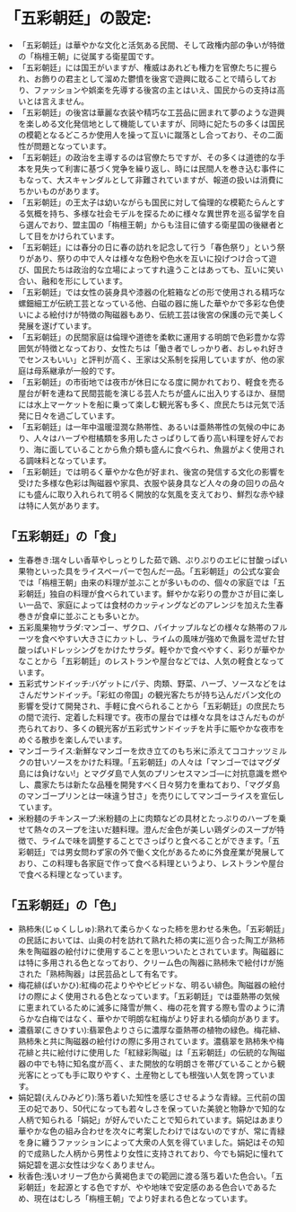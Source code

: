 # 「五彩朝廷」の設定:

* 「五彩朝廷」は華やかな文化と活気ある民間、そして政権内部の争いが特徴の「栴檀王朝」に従属する衛星国です。
* 「五彩朝廷」には国王がいますが、権威はあれども権力を官僚たちに握られ、お飾りの君主として溜めた鬱憤を後宮で遊興に耽ることで晴らしており、ファッションや娯楽を先導する後宮の主とはいえ、国民からの支持は高いとは言えません。
* 「五彩朝廷」の後宮は華麗な衣装や精巧な工芸品に囲まれて夢のような遊興を楽しめる文化発信地として機能していますが、同時に妃たちの多くは国民の模範となるどころか使用人を操って互いに蹴落とし合っており、その二面性が問題となっています。
* 「五彩朝廷」の政治を主導するのは官僚たちですが、その多くは道徳的な手本を見失って利害に基づく党争を繰り返し、時には民間人を巻き込む事件にもなって、大スキャンダルとして非難されていますが、報道の扱いは消費にちかいものがあります。
* 「五彩朝廷」の王太子は幼いながらも国民に対して倫理的な模範たらんとする気概を持ち、多様な社会モデルを探るために様々な異世界を巡る留学を自ら選んでおり、盟主国の「栴檀王朝」からも注目に値する衛星国の後継者として目をかけられています。
* 「五彩朝廷」には春分の日に春の訪れを記念して行う「春色祭り」という祭りがあり、祭りの中で人々は様々な色粉や色水を互いに投げつけ合って遊び、国民たちは政治的な立場によってすれ違うことはあっても、互いに笑い合い、融和を形にしています。
* 「五彩朝廷」では女性の装身具や漆器の化粧箱などの形で使用される精巧な螺鈿細工が伝統工芸となっている他、白磁の器に施した華やかで多彩な色使いによる絵付けが特徴の陶磁器もあり、伝統工芸は後宮の保護の元で美しく発展を遂げています。
* 「五彩朝廷」の民間家庭は倫理や道徳を柔軟に運用する明朗で色彩豊かな雰囲気が特徴となっており、女性たちは「働き者でしっかり者、おしゃれ好きでセンスもいい」と評判が高く、王家は父系制を採用していますが、他の家庭は母系継承が一般的です。
* 「五彩朝廷」の市街地では夜市が休日になる度に開かれており、軽食を売る屋台が軒を連ねて民間芸能を演じる芸人たちが盛んに出入りするほか、昼間には水上マーケットを船に乗って楽しむ観光客も多く、庶民たちは元気で活発に日々を過ごしています。
* 「五彩朝廷」は一年中温暖湿潤な熱帯性、あるいは亜熱帯性の気候の中にあり、人々はハーブや柑橘類を多用したさっぱりして香り高い料理を好んでおり、海に面していることから魚介類も盛んに食べられ、魚醤がよく使用される調味料となっています。
* 「五彩朝廷」では明るく華やかな色が好まれ、後宮の発信する文化の影響を受けた多様な色彩は陶磁器や家具、衣服や装身具など人々の身の回りの品々にも盛んに取り入れられて明るく開放的な気風を支えており、鮮烈な赤や緑は特に人気があります。

## 「五彩朝廷」の「食」

* 生春巻き:瑞々しい香草やしっとりした茹で鶏、ぷりぷりのエビに甘酸っぱい果物といった具をライスペーパーで包んだ一品。「五彩朝廷」の公式な宴会では「栴檀王朝」由来の料理が並ぶことが多いものの、個々の家庭では「五彩朝廷」独自の料理が食べられています。鮮やかな彩りの豊かさが目に楽しい一品で、家庭によっては食材のカッティングなどのアレンジを加えた生春巻きが食卓に並ぶことも多いとか。
* 五彩風果物サラダ:マンゴー、ザクロ、パイナップルなどの様々な熱帯のフルーツを食べやすい大きさにカットし、ライムの風味が強めで魚醤を混ぜた甘酸っぱいドレッシングをかけたサラダ。軽やかで食べやすく、彩りが華やかなことから「五彩朝廷」のレストランや屋台などでは、人気の軽食となっています。
* 五彩式サンドイッチ:バゲットにパテ、肉類、野菜、ハーブ、ソースなどをはさんだサンドイッチ。「彩虹の帝国」の観光客たちが持ち込んだパン文化の影響を受けて開発され、手軽に食べられることから「五彩朝廷」の庶民たちの間で流行、定着した料理です。夜市の屋台では様々な具をはさんだものが売られており、多くの観光客が五彩式サンドイッチを片手に賑やかな夜市をめぐる散歩を楽しんでいます。
* マンゴーライス:新鮮なマンゴーを炊き立てのもち米に添えてココナッツミルクの甘いソースをかけた料理。「五彩朝廷」の人々は「マンゴーではマグダ島には負けない!」とマグダ島で人気のプリンセスマンゴ―に対抗意識を燃やし、農家たちは新たな品種を開発すべく日々努力を重ねており、「マグダ島のマンゴープリンとは一味違う甘さ」を売りにしてマンゴーライスを宣伝しています。
* 米粉麺のチキンスープ:米粉麺の上に肉類などの具材とたっぷりのハーブを乗せて熱々のスープを注いだ麺料理。澄んだ金色が美しい鶏ダシのスープが特徴で、ライムで味を調整することでさっぱりと食べることができます。「五彩朝廷」では男女問わず家の外で働く文化があるために外食産業が発展しており、この料理も各家庭で作って食べる料理というより、レストランや屋台で食べる料理となっています。

## 「五彩朝廷」の「色」

* 熟柿朱(じゅくししゅ):熟れて柔らかくなった柿を思わせる朱色。「五彩朝廷」の民話においては、山奥の村を訪れて熟れた柿の実に巡り合った陶工が熟柿朱を陶磁器の絵付けに使用することを思いついたとされています。陶磁器には特に多用される色となっており、クリーム色の陶器に熟柿朱で絵付けが施された「熟柿陶器」は民芸品として有名です。
* 梅花緋(ばいかひ):紅梅の花よりややビビッドな、明るい緋色。陶磁器の絵付けの際によく使用される色となっています。「五彩朝廷」では亜熱帯の気候に恵まれているために滅多に降雪が無く、梅の花を賞する際も雪のように清らかな白梅ではなく、華やかで明朗な紅梅がより好まれる傾向があります。
* 濃翡翠(こきひすい):翡翠色よりさらに濃厚な亜熱帯の植物の緑色。梅花緋、熟柿朱と共に陶磁器の絵付けの際に多用されています。濃翡翠を熟柿朱や梅花緋と共に絵付けに使用した「紅緑彩陶磁」は「五彩朝廷」の伝統的な陶磁器の中でも特に知名度が高く、また開放的な明朗さを帯びていることから観光客にとっても手に取りやすく、土産物としても根強い人気を誇っています。
* 娟妃碧(えんひみどり):落ち着いた知性を感じさせるような青緑。三代前の国王の妃であり、50代になっても若々しさを保っていた美貌と物静かで知的な人柄で知られる「娟妃」が好んでいたことで知られています。娟妃はあまり華やかな色の組み合わせを次々に考案したわけではないのですが、常に青緑を身に纏うファッションによって大衆の人気を得ていました。娟妃はその知的で成熟した人柄から男性より女性に支持されており、今でも娟妃に憧れて娟妃碧を選ぶ女性は少なくありません。
* 秋香色:浅いオリーブ色から黄褐色までの範囲に渡る落ち着いた色合い。「五彩朝廷」を起源とする色ですが、やや地味で安定感のある色合いであるため、現在はむしろ「栴檀王朝」でより好まれる色となっています。
